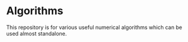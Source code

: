 # Algorithms

This repository is for various useful numerical algorithms which can be used almost standalone.

